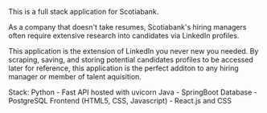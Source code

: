 This is a full stack application for Scotiabank. 

As a company that doesn't take resumes, Scotiabank's hiring managers often require extensive research into candidates via LinkedIn profiles. 

This application is the extension of LinkedIn you never new you needed. By scraping, saving, and storing potential candidates profiles to be accessed later for reference, this application is the perfect additon to any hiring manager or member of talent aquisition. 

Stack:
Python - Fast API hosted with uvicorn
Java - SpringBoot
Database - PostgreSQL
Frontend (HTML5, CSS, Javascript) - React.js and CSS


